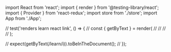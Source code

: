 import React from 'react';
import { render } from '@testing-library/react';
import { Provider } from 'react-redux';
import store from './store';
import App from './App';

// test('renders learn react link', () => {
//   const { getByText } = render(
//     <Provider store={store}>
//       <App />
//     </Provider>
//   );

//   expect(getByText(/learn/i)).toBeInTheDocument();
// });
